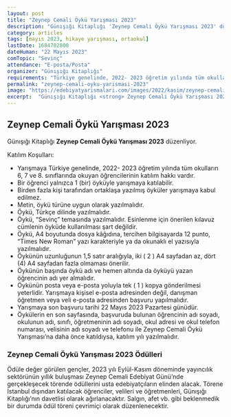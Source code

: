 ```yaml
---
layout: post
title: "Zeynep Cemali Öykü Yarışması 2023"
description: "Günışığı Kitaplığı 'Zeynep Cemali Öykü Yarışması 2023' düzenliyor."
category: articles
tags: [mayıs 2023, hikaye yarışması, ortaokul]
lastDate: 1684702800
dateHuman: "22 Mayıs 2023"
comTopic: "Sevinç"
attendance: "E-posta/Posta"
organizer: "Günışığı Kitaplığı"
requirements: "Türkiye genelinde, 2022- 2023 öğretim yılında tüm okulların 6, 7 ve 8. sınıflarında okuyan öğrenciler katılabilir."
permalink: "zeynep-cemali-oyku-yarismasi-2023"
image: "https://edebiyatyarismalari.com/images/2022/kasim/zeynep-cemali-oyku-yarismasi.jpg"
excerpt:  "Günışığı Kitaplığı <strong> Zeynep Cemali Öykü Yarışması 2023 </strong> düzenliyor."
---
```


## Zeynep Cemali Öykü Yarışması 2023
Günışığı Kitaplığı **Zeynep Cemali Öykü Yarışması 2023** düzenliyor.  

Katılım Koşulları:
- Yarışmaya Türkiye genelinde, 2022- 2023 öğretim yılında tüm okulların 6, 7 ve 8. sınıflarında okuyan öğrencilerinin katılım hakkı vardır.
- Bir öğrenci yalnızca 1 (bir) öyküyle yarışmaya katılabilir.
- Birden fazla kişi tarafından ortaklaşa yazılmış öyküler yarışmaya kabul edilmez.
- Metin, öykü türüne uygun olarak yazılmalıdır.
- Öykü, Türkçe dilinde yazılmalıdır.
- Öykü, “Sevinç” temasında yazılmalıdır. Esinlenme için önerilen kılavuz cümlenin öyküde kullanılması şart değildir.
- Öykü, A4 boyutunda dosya kâğıdına, tercihen bilgisayarda 12 punto, “Times New Roman” yazı karakteriyle ya da okunaklı el yazısıyla yazılmalıdır.
- Öykünün uzunluğunun 1,5 satır aralığıyla, iki ( 2 ) A4 sayfadan az, dört (4) A4 sayfadan fazla olmaması önerilir.
- Öykünün başında öykü adı ve hemen altında da öyküyü yazan öğrencinin adı yer almalıdır.
- Öykünün posta veya e-posta yoluyla tek ( 1 ) kopya gönderilmesi yeterlidir. Yarışmaya kişisel e-posta adresinden değil, danışman öğretmen veya veli e-posta adresinden başvuru yapılmalıdır.
- Yarışmaya son başvuru tarihi 22 Mayıs 2023 Pazartesi günüdür.
- Öykülerin en son sayfasında, başvuruda bulunan öğrencinin adı soyadı, okulunun adı, sınıfı, öğretmeninin adı soyadı, okul adresi ve okul telefon numarası, velisinin adı soyadı ve telefonu ile Zeynep Cemali Öykü Yarışması’na daha önce katıldıysa, katılım yılı yazılmalıdır.


### Zeynep Cemali Öykü Yarışması 2023 Ödülleri
Ödüle değer görülen gençler, 2023 yılı Eylül-Kasım döneminde yayıncılık sektörünün yıllık buluşması Zeynep Cemali Edebiyat Günü’nde gerçekleşecek törende ödüllerini usta edebiyatçıların elinden alacak. Törene İstanbul dışından katılacak öğrenciler, velileri ve öğretmenleri, Günışığı Kitaplığı’nın davetlisi olarak ağırlanacaktır. Salgın, afet vb. gibi beklenmedik bir durumda ödül töreni çevrimiçi olarak düzenlenecektir.